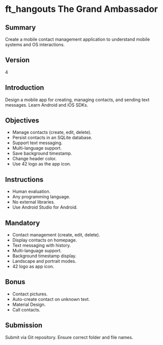 # ft_hangouts The Grand Ambassador

## Summary
Create a mobile contact management application to understand mobile systems and OS interactions.

## Version
4

## Introduction
Design a mobile app for creating, managing contacts, and sending text messages. Learn Android and iOS SDKs.

## Objectives
- Manage contacts (create, edit, delete).
- Persist contacts in an SQLite database.
- Support text messaging.
- Multi-language support.
- Save background timestamp.
- Change header color.
- Use 42 logo as the app icon.

## Instructions
- Human evaluation.
- Any programming language.
- No external libraries.
- Use Android Studio for Android.

## Mandatory
- Contact management (create, edit, delete).
- Display contacts on homepage.
- Text messaging with history.
- Multi-language support.
- Background timestamp display.
- Landscape and portrait modes.
- 42 logo as app icon.

## Bonus
- Contact pictures.
- Auto-create contact on unknown text.
- Material Design.
- Call contacts.

## Submission
Submit via Git repository. Ensure correct folder and file names.

